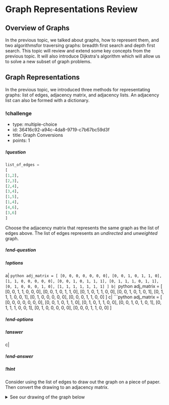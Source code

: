# Graph Representations Review

## Overview of Graphs
In the previous topic, we talked about graphs, how to represent them, and two algorithmsfor traversing graphs: breadth first search and depth first search. This topic will review and extend some key concepts from the previous topic. It will also introduce Dijkstra's algorithm which will allow us to solve a new subset of graph problems. 
<!-- Add more advanced review questions -->


<!-- ======================= END CHALLENGE ======================= -->
## Graph Representations

In the previous topic, we introduced three methods for representating graphs: list of edges, adjacency matrix, and adjacency lists. An adjacency list can also be formed with a dictionary. 

### !challenge

* type: multiple-choice
* id: 36416c92-a94c-4da8-9719-c7b67bc59d3f
* title: Graph Conversions
* points: 1

##### !question
```python
list_of_edges = 
[
[1,2],
[2,3],
[2,4],
[3,4],
[1,5],
[1,4],
[4,6],
[3,6]
]
```
Choose the adjacency matrix that represents the same graph as the list of edges above. The list of edges represents an _undirected_ and _unweighted_ graph. 
##### !end-question

##### !options

a| ```python
    adj_matrix = [
        [0, 0, 0, 0, 0, 0, 0],
        [0, 0, 1, 0, 1, 1, 0],
        [1, 1, 0, 0, 0, 0, 0],
        [0, 0, 1, 0, 1, 1, 1],
        [0, 1, 1, 1, 0, 1, 1],
        [0, 1, 0, 0, 0, 1, 0],
        [1, 1, 1, 1, 1, 1, 1]
    ]
b| ```python
    adj_matrix = [
        [0, 0, 1, 1, 0, 0, 0],
        [0, 0, 1, 0, 1, 1, 0],
        [0, 1, 0, 1, 1, 0, 0],
        [0, 0, 1, 0, 1, 0, 1],
        [0, 1, 1, 1, 0, 0, 1],
        [0, 1, 0, 0, 0, 0, 0],
        [0, 0, 0, 1, 1, 0, 0]
    ]
c| ```python
    adj_matrix = [
        [0, 0, 0, 0, 0, 0, 0],
        [0, 0, 1, 0, 1, 1, 0],
        [0, 1, 0, 1, 1, 0, 0],
        [0, 0, 1, 0, 1, 0, 1],
        [0, 1, 1, 1, 0, 0, 1],
        [0, 1, 0, 0, 0, 0, 0],
        [0, 0, 0, 1, 1, 0, 0]
    ]
##### !end-options

##### !answer

c|

##### !end-answer

<!-- other optional sections -->
##### !hint 
Consider using the list of edges to draw out the graph on a piece of paper. Then convert the drawing to an adjacency matrix. 

<details>
<summary>See our drawing of the graph below</summary>
<div style="position: relative; width: 100%; height: 0; padding-top: 100.0000%;
 padding-bottom: 0; box-shadow: 0 2px 8px 0 rgba(63,69,81,0.16); margin-top: 1.6em; margin-bottom: 0.9em; overflow: hidden;
 border-radius: 8px; will-change: transform;">
  <iframe loading="lazy" style="position: absolute; width: 100%; height: 100%; top: 0; left: 0; border: none; padding: 0;margin: 0;"
    src="https:&#x2F;&#x2F;www.canva.com&#x2F;design&#x2F;DAFgMkiiMTE&#x2F;view?embed" allowfullscreen="allowfullscreen" allow="fullscreen">
  </iframe>
</div>
<a href="https:&#x2F;&#x2F;www.canva.com&#x2F;design&#x2F;DAFgMkiiMTE&#x2F;view?utm_content=DAFgMkiiMTE&amp;utm_campaign=designshare&amp;utm_medium=embeds&amp;utm_source=link" target="_blank" rel="noopener">dijkstra-q1-graph</a> 

Watch the graph be drawn:

<iframe src="https://adaacademy.hosted.panopto.com/Panopto/Pages/Embed.aspx?id=7d3983a7-0f67-4782-88d7-afe50161ada7&autoplay=false&offerviewer=true&showtitle=true&showbrand=true&captions=true&interactivity=all" height="405" width="720" style="border: 1px solid #464646;" allowfullscreen allow="autoplay"></iframe>

##### !end-hint
<!-- !rubric - !end-rubric (markdown, instructors can see while scoring a checkpoint) -->
##### !explanation 
In Option A, the last row has index 6 and therefore represents edges stemming from node 6. Each element of row 6 is a `1` indicating that node 6 has an edge to every other node in the graph, however the list of edges indicates node 6 is only connected to two other nodes in the graph, nodes 3 and 4.

In Option B, `adj_matrix[0][2]` and `adj_matrix[0][3]` indicates there is an edge from node 0 to node 2 and from node 0 to node 3 but that is not reflected in the list of edges. 

In Option C, each row-column intersection can also be found in the list of edges. Therefore, the answer is C.

See the video below for an example of translating the list of edges to an adjacency matrix. 

<iframe src="https://adaacademy.hosted.panopto.com/Panopto/Pages/Embed.aspx?id=8ae40a35-a45c-4424-977d-afe5015ea21e&autoplay=false&offerviewer=true&showtitle=true&showbrand=true&captions=true&interactivity=all" height="405" width="720" style="border: 1px solid #464646;" allowfullscreen allow="autoplay"></iframe>

##### !end-explanation 

### !end-challenge

<!-- ======================= END CHALLENGE ======================= -->

<!-- Write code to convert list of edges to adjacency matrix -->

### Representing Weighted Graphs

We can also represent weighted graphs with slight alterations to the same formats.

#### List of Edges
With a list of edges, we simply add a third value to each edge list representing the weight of that edge.

![weighted graph](images/weighted-graph.png)

For example, the following list represents the weighted graph above as a list of edges:

```py
list_of_edges = [
    [1, 2, 10],
    [1, 3, 30],
    [3, 4, 20]
]
```

#### Adjacency Matrix

With an adjacency matrix, we can use the value of each row-column interesection in the matrix represents the weight of each edge. Generally, values of 0 are still used to indicate the absence of an edge. However, if we wanted to allow for edges with zero or negative values, we could use a value like `None` to represent the absence of an edge.

![weighted graph](images/weighted-graph.png)

Below is an example matrix of the above graph. Notice that in this graph we use a zero value to indicate the absence of an edge.

![weighted adjacency  matrix](images/weighted-adj-matrix.png)

The above weighted matrix can be represented in Python as follows:

```py
adj_matrix = [
    [0, 0, 0, 0, 0],
    [0, 0, 10, 30, 0],
    [0, 10, 0, 0, 0],
    [0, 30, 0, 0, 20],
    [0, 0, 0, 20, 0]
]
```


#### Adjacency List
With an adjacency list, tuples are commonly used to pair each destination node in a source node's edge list with the edge weight. 

![weighted graph](images/weighted-graph.png)

```py
adj_list = [
    [],
    [(2, 10), (3, 30)],
    [(1, 10)],
    [(1, 30), (4, 20)],
    [(3,20)]
]
```
Other data structures such as lists and dictionaries can also be used as an alternative to tuples to pair the destination node with the edge weight

If we wanted to represent the same graph as an adjacency dictionary, it would look like the following:

```py
adj_dict = {
    1: [(2, 10), (3, 30)],
    2: [(1, 10)],
    3: [(1, 30), (4, 20)],
    4: [(3, 20)]
}
```

### Hidden Graphs

Many interview problems can be solved using graph theory even though they are not explicitly framed as graph problems. Problems in this category usually do not provide the graph as a list of edges, adjacency list, or adjacency matrix. Instead, it is on you as the interviewee to think about how you can transform the given information into a graph.

One common scenario is a problem in which we are given a 2D matrix or grid. This matrix is **not** an adjacency matrix. In an adjacency matrix, each value in the matrix represents either the presence or absence of an _edge_ between two nodes in the graph. In these 'hidden graph' problems, each value in the matrix represents a _node_ in the graph.

Consider the following problem:
 
> Given an `mxn` 2D binary grid `grid` which represents a map of 
> `1`s (land) and `0`s (water) return _the number of islands_.
> 
> An **island** is surrounded by water and is formed by connecting adjacenct lands
> horizontally or vertically. You may assume all four edges of the grid are all 
> surrounded by water. 

[Number of Islands](https://leetcode.com/problems/number-of-islands/)

If the following grid was passed in, we would expect our function to return `3` because there are three groups of adjacent 1s.

```python
grid = [
  ["1","1","0","0","0"],
  ["1","1","0","0","0"],
  ["0","0","1","0","0"],
  ["0","0","0","1","1"]
]

```
<!-- Add image of the islands -->

Notice that values of `1` in the grid represent land; values of `1` do not represent the presence of an edge between the row and column index nodes, therefore `grid` is not an adjacency matrix. Also notice that the grid we are given is _not_ a square matrix. An adjacency matrix will always be a square `nxn` matrix wher `n` is the number of nodes in the graph. Even though the problem does not provide us with a graph representation we are familiar with, we can still transform the grid into a graph. 

We can think of the overall grid as our graph with each value in the grid representing a potential node. Each node has four potential neighbors: the values one left, right, up, or down of it. 

We can refine our graph to say that only pieces of land (`1`s) are actual nodes in the graph. Each of its four potential neighbors are actual neighbors if they have a value of `1`. That is to say, there is an edge between two `1`s if they are adjacent. 

Imagining the graph in this way, we can pseudocode the following solution:

```
- Create a variable `num_islands` to track the number of islands by one
- Create a list of visited values
- Iterate through each value in the grid
    - If the value is land and has not yet been visited
        - Increase `num_islands` by one
        - Start a breadth first or depth first traversal with the current value
          as the start node
            - To loop through the neighbors, check the values up, down, left,
              and right of the current value
                - If the potential neighbor has a value `1` and is unvisited add
                  it to the queue/stack
    - Add the value to list of visited values
- Return `num_islands`
```

Recall that breadth first search and depth first search in their most basic form only find _connected_ elements in a graph, so BFS/DFS will be performed multiple times, one for each island. You can try solving this problem on [Leetcode](https://leetcode.com/problems/number-of-islands/)


<!-- >>>>>>>>>>>>>>>>>>>>>> BEGIN CHALLENGE >>>>>>>>>>>>>>>>>>>>>> -->
<!-- Replace everything in square brackets [] and remove brackets  -->

### !challenge

* type: paragraph
* id: 90ba81b1-027b-4760-a801-5c27feed732f
* title: Word Search Graph
* points: 1

##### !question

Consider the following problem.

> Given an `m x n` grid of characters `board` and a string `word`, return `True` if `word` exists in the grid. 
>
> The word can be constructed from letters of sequentially adjacent cells, where adjacent cells are horizontally or vertically neighboring. The same letter cell may not be used more than once. 

Example)

![Example 1](https://assets.leetcode.com/uploads/2020/11/04/word2.jpg)

Input: `board = [["A","B","C","E"],["S","F","C","S"],["A","D","E","E"]]`

`word = "ABCCED"`

Output: `True`

[word search](https://leetcode.com/problems/word-search/)

Write out the steps to solve the above problem using a modified breadth first or depth first search.

Spend no more then 10 minutes working through this independently. Use the hints below or reach out for help if you are still feeling stuck after 10 minutes.

##### !end-question

##### !placeholder



##### !end-placeholder

##### !answer

/.*/

##### !end-answer

<!-- other optional sections -->
##### !hint
What would be the nodes of the graph?

What would be the edges of the graph?

How would you find your start and end nodes in your traversal (breadth first or depth first search)? 

How will you know if you have found the entire word?

Would you need to perform multiple iterations of breadth first or depth first search?
##### !end-hint
<!-- !rubric - !end-rubric (markdown, instructors can see while scoring a checkpoint) -->
##### !explanation 
Each letter can be thought of as a node in the graph. A node has four potential neighbors, the letters left, right, up, and down of it. 

One example of possible pseudocoded solution:

```
- Create a list of visited values
- Initialize a variable `word_length` the number of letters in `word` 
  traversed so far to zero
- Iterate through each value in the grid
    - Add the value to the list of visited values
    - If the value is the first letter in `word` and has not yet been 
      visited
        - Start a breadth first or depth first traversal with the current
          value as the start node
            - Increment `word_length` by one
            - If `word_length` is equal to the length of `word`
                - Return `True`
            - To loop through the neighbors, check the values up, down,
              left, and right of the current value
                - If the potential neighbor is the next letter in `word`
                  add it to the queue/stack
- Return `False`
```
##### !end-explanation 

### !end-challenge
